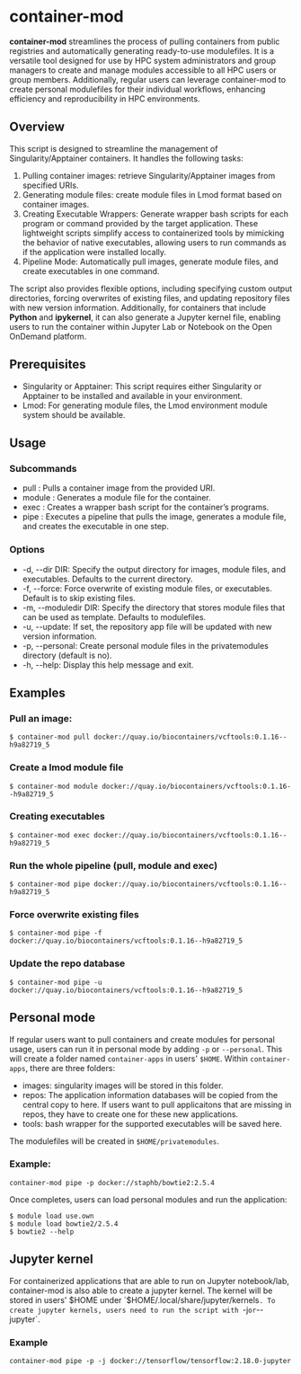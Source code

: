 # container-mod

**container-mod** streamlines the process of pulling containers from public registries and automatically generating ready-to-use modulefiles. It is a versatile tool designed for use by HPC system administrators and group managers to create and manage modules accessible to all HPC users or group members. Additionally, regular users can leverage container-mod to create personal modulefiles for their individual workflows, enhancing efficiency and reproducibility in HPC environments.

## Overview

This script is designed to streamline the management of Singularity/Apptainer containers. It handles the following tasks:

1. Pulling container images: retrieve Singularity/Apptainer images from specified URIs.
2. Generating module files: create module files in Lmod format based on container images.
3. Creating Executable Wrappers: Generate wrapper bash scripts for each program or command provided by the target application. These lightweight scripts simplify access to containerized tools by mimicking the behavior of native executables, allowing users to run commands as if the application were installed locally. 
4. Pipeline Mode: Automatically pull images, generate module files, and create executables in one command.

The script also provides flexible options, including specifying custom output directories, forcing overwrites of existing files, and updating repository files with new version information. Additionally, for containers that include **Python** and **ipykernel**, it can also generate a Jupyter kernel file, enabling users to run the container within Jupyter Lab or Notebook on the Open OnDemand platform.

## Prerequisites

- Singularity or Apptainer: This script requires either Singularity or Apptainer to be installed and available in your environment.
- Lmod: For generating module files, the Lmod environment module system should be available.

## Usage

### Subcommands

- pull <URI>: Pulls a container image from the provided URI.
- module <URI>: Generates a module file for the container.
- exec <URI>: Creates a wrapper bash script for the container’s programs.
- pipe <URI>: Executes a pipeline that pulls the image, generates a module file, and creates the executable in one step.

### Options

 - -d, --dir DIR: Specify the output directory for images, module files, and executables. Defaults to the current directory.
- -f, --force: Force overwrite of existing module files, or executables. Default is to skip existing files.
- -m, --moduledir DIR: Specify the directory that stores module files that can be used as template. Defaults to modulefiles.
- -u, --update: If set, the repository app file will be updated with new version information.
- -p, --personal: Create personal module files in the privatemodules directory (default is no).
- -h, --help: Display this help message and exit.

## Examples

### Pull an image:

```
$ container-mod pull docker://quay.io/biocontainers/vcftools:0.1.16--h9a82719_5
```

### Create a lmod module file

```
$ container-mod module docker://quay.io/biocontainers/vcftools:0.1.16--h9a82719_5
```

### Creating executables

```
$ container-mod exec docker://quay.io/biocontainers/vcftools:0.1.16--h9a82719_5
```

### Run the whole pipeline (pull, module and exec)

```
$ container-mod pipe docker://quay.io/biocontainers/vcftools:0.1.16--h9a82719_5
```

### Force overwrite existing files

```
$ container-mod pipe -f docker://quay.io/biocontainers/vcftools:0.1.16--h9a82719_5
```

### Update the repo database

```
$ container-mod pipe -u docker://quay.io/biocontainers/vcftools:0.1.16--h9a82719_5
```

## Personal mode

If regular users want to pull containers and create modules for personal usage, users can run it in personal mode by adding `-p` or `--personal`.
This will create a folder named `container-apps` in users' `$HOME`. Within `container-apps`, there are three folders:

- images: singularity images will be stored in this folder.
- repos: The application information databases will be copied from the central copy to here. If users want to pull applicaitons that are missing in repos, they have to create one for these new applications.
- tools: bash wrapper for the supported executables will be saved here.

The modulefiles will be created in `$HOME/privatemodules`.

### Example:

```
container-mod pipe -p docker://staphb/bowtie2:2.5.4
```

Once completes, users can load personal modules and run the application:

```
$ module load use.own
$ module load bowtie2/2.5.4
$ bowtie2 --help
```


## Jupyter kernel

For containerized applications that are able to run on Jupyter notebook/lab, container-mod is also able to create a jupyter kernel. The kernel will be stored in users' $HOME under `$HOME/.local/share/jupyter/kernels`. To create jupyter kernels, users need to run the script with `-j` or `--jupyter`.
### Example
```
container-mod pipe -p -j docker://tensorflow/tensorflow:2.18.0-jupyter
```
